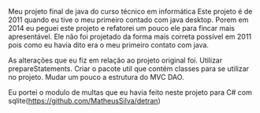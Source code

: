Meu projeto final de java do curso técnico em informática Este projeto é de 2011 quando eu tive o meu primeiro contado com java desktop. Porem em 2014 eu peguei este projeto e refatorei um pouco ele para fincar mais apresentável. Ele não foi projetado da forma mais correta possível em 2011 pois como eu havia dito era o meu primeiro contato com java.

As alterações que eu fiz em relação ao projeto original foi. Utilizar prepareStatements. Criar o pacote util que contém classes para se utilizar no projeto. Mudar um pouco a estrutura do MVC DAO.

Eu portei o modulo de multas que eu havia feito neste projeto para C# com sqlite(https://github.com/MatheusSilva/detran)
